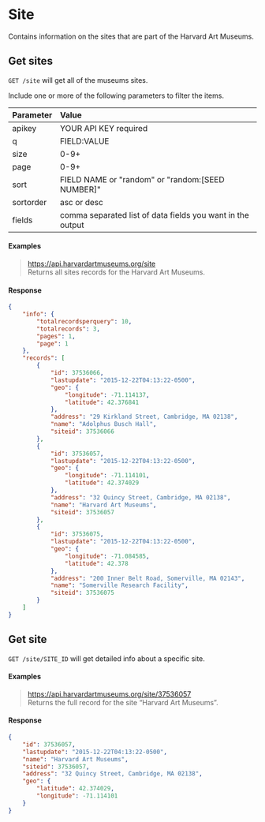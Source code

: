 # Site

Contains information on the sites that are part of the Harvard Art Museums.

## Get sites

`GET /site` will get all of the museums sites.

Include one or more of the following parameters to filter the items.

| Parameter | Value |
| :--------- | :----- |
| apikey | YOUR API KEY required |
| q | FIELD:VALUE |
| size | 0-9+ |
| page | 0-9+ |
| sort | FIELD NAME or "random" or "random:[SEED NUMBER]" |
| sortorder | asc or desc |
| fields | comma separated list of data fields you want in the output |

#### Examples

> https://api.harvardartmuseums.org/site  
> Returns all sites records for the Harvard Art Museums. 

#### Response

```json
{
    "info": {
        "totalrecordsperquery": 10,
        "totalrecords": 3,
        "pages": 1,
        "page": 1
    },
    "records": [
        {
            "id": 37536066,
            "lastupdate": "2015-12-22T04:13:22-0500",
            "geo": {
                "longitude": -71.114137,
                "latitude": 42.376841
            },
            "address": "29 Kirkland Street, Cambridge, MA 02138",
            "name": "Adolphus Busch Hall",
            "siteid": 37536066
        },
        {
            "id": 37536057,
            "lastupdate": "2015-12-22T04:13:22-0500",
            "geo": {
                "longitude": -71.114101,
                "latitude": 42.374029
            },
            "address": "32 Quincy Street, Cambridge, MA 02138",
            "name": "Harvard Art Museums",
            "siteid": 37536057
        },
        {
            "id": 37536075,
            "lastupdate": "2015-12-22T04:13:22-0500",
            "geo": {
                "longitude": -71.084585,
                "latitude": 42.378
            },
            "address": "200 Inner Belt Road, Somerville, MA 02143",
            "name": "Somerville Research Facility",
            "siteid": 37536075
        }
    ]
}
```

## Get site

`GET /site/SITE_ID` will get detailed info about a specific site.

#### Examples

> https://api.harvardartmuseums.org/site/37536057  
> Returns the full record for the site “Harvard Art Museums”.

#### Response

```json
{
    "id": 37536057,
    "lastupdate": "2015-12-22T04:13:22-0500",
    "name": "Harvard Art Museums",
    "siteid": 37536057,
    "address": "32 Quincy Street, Cambridge, MA 02138",
    "geo": {
        "latitude": 42.374029,
        "longitude": -71.114101
    }
}
```